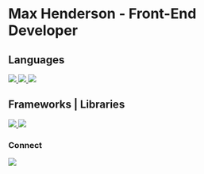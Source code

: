 # Max Henderson - Front-End Developer

## Languages

<a href="https://www.javascript.com/">
  <img src="https://img.shields.io/badge/JavaScript-323330?style=for-the-badge&logo=javascript&logoColor=F7DF1E"/>
</a>

<a href="https://developer.mozilla.org/en-US/docs/Glossary/HTML5">
  <img src="https://img.shields.io/badge/HTML5-E34F26?style=for-the-badge&logo=html5&logoColor=white"/>
</a>

<a href="https://developer.mozilla.org/en-US/docs/Web/CSS">
  <img src="https://img.shields.io/badge/CSS3-1572B6?style=for-the-badge&logo=css3&logoColor=white"/>
</a>


## Frameworks | Libraries

<a href="https://reactjs.org/">
  <img src="https://img.shields.io/badge/React-20232A?style=for-the-badge&logo=react&logoColor=61DAFB"/>
</a>

<a href="https://nodejs.org/en/">
  <img src="https://img.shields.io/badge/Node.js-339933?style=for-the-badge&logo=nodedotjs&logoColor=white"/>
</a>

### Connect

<a href="https://www.linkedin.com/in/max-henderson-react-developer/">
  <img src="https://img.shields.io/badge/linkedin-%230077B5.svg?&style=for-the-badge&logo=linkedin&logoColor=white"/>
</a>
